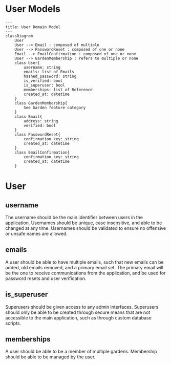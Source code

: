 # User Models

```mermaid
---
title: User Domain Model
---
classDiagram
    User
    User --> Email : composed of multiple
    User --> PasswordReset : composed of one or none
    Email --> EmailConfirmation : composed of one or none
    User --> GardenMembership : refers to multiple or none
    class User{
        username: string
        emails: list of Emails
        hashed_password: string
        is_verified: bool
        is_superuser: bool
        memberships: list of Reference
        created_at: datetime
    }
    class GardenMembership{
        See Garden feature category 
    }
    class Email{
        address: string
        verified: bool
    }
    class PasswordReset{
        confirmation_key: string
        created_at: datetime
    }
    class EmailConfirmation{
        confirmation_key: string
        created_at: datetime
    }
```

# User

## username

The username should be the main identifier between users in the application. Usernames should be unique, case insensitive, and able to be changed at any time. Usernames should be validated to ensure no offensive or unsafe names are allowed.

## emails

A user should be able to have multiple emails, such that new emails can be added, old emails removed, and a primary email set. The primary email will be the one to receive communications from the application, and be used for password resets and user verification.

## is_superuser

Superusers should be given access to any admin interfaces. Superusers should only be able to be created through secure means that are not accessible to the main application, such as through custom database scripts.

## memberships

A user should be able to be a member of multiple gardens. Membership should be able to be managed by the user.